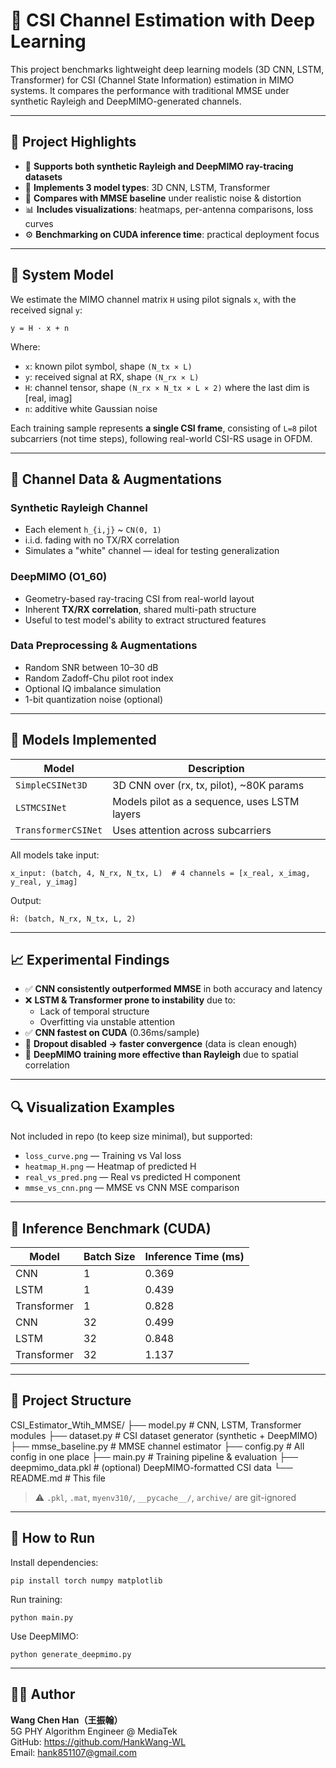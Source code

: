 # 📡 CSI Channel Estimation with Deep Learning

This project benchmarks lightweight deep learning models (3D CNN, LSTM, Transformer) for CSI (Channel State Information) estimation in MIMO systems. It compares the performance with traditional MMSE under synthetic Rayleigh and DeepMIMO-generated channels.

---

## 🧠 Project Highlights

- 📶 **Supports both synthetic Rayleigh and DeepMIMO ray-tracing datasets**
- 🧩 **Implements 3 model types**: 3D CNN, LSTM, Transformer
- 🧪 **Compares with MMSE baseline** under realistic noise & distortion
- 📊 **Includes visualizations**: heatmaps, per-antenna comparisons, loss curves
- ⚙️ **Benchmarking on CUDA inference time**: practical deployment focus

---

## 📐 System Model

We estimate the MIMO channel matrix `H` using pilot signals `x`, with the received signal `y`:

    y = H · x + n

Where:

- `x`: known pilot symbol, shape `(N_tx × L)`
- `y`: received signal at RX, shape `(N_rx × L)`
- `H`: channel tensor, shape `(N_rx × N_tx × L × 2)` where the last dim is [real, imag]
- `n`: additive white Gaussian noise

Each training sample represents **a single CSI frame**, consisting of `L=8` pilot subcarriers (not time steps), following real-world CSI-RS usage in OFDM.

---

## 🧪 Channel Data & Augmentations

### Synthetic Rayleigh Channel

- Each element `h_{i,j}` ~ `CN(0, 1)`
- i.i.d. fading with no TX/RX correlation
- Simulates a "white" channel — ideal for testing generalization

### DeepMIMO (O1_60)

- Geometry-based ray-tracing CSI from real-world layout
- Inherent **TX/RX correlation**, shared multi-path structure
- Useful to test model's ability to extract structured features

### Data Preprocessing & Augmentations

- Random SNR between 10–30 dB
- Random Zadoff-Chu pilot root index
- Optional IQ imbalance simulation
- 1-bit quantization noise (optional)

---

## 🧠 Models Implemented

| Model              | Description                                             |
|-------------------|---------------------------------------------------------|
| `SimpleCSINet3D`   | 3D CNN over (rx, tx, pilot), ~80K params                |
| `LSTMCSINet`       | Models pilot as a sequence, uses LSTM layers           |
| `TransformerCSINet`| Uses attention across subcarriers                      |

All models take input:

    x_input: (batch, 4, N_rx, N_tx, L)  # 4 channels = [x_real, x_imag, y_real, y_imag]

Output:

    Ĥ: (batch, N_rx, N_tx, L, 2)

---

## 📈 Experimental Findings

- ✅ **CNN consistently outperformed MMSE** in both accuracy and latency
- ❌ **LSTM & Transformer prone to instability** due to:
  - Lack of temporal structure
  - Overfitting via unstable attention
- ✅ **CNN fastest on CUDA** (0.36ms/sample)
- 🧊 **Dropout disabled → faster convergence** (data is clean enough)
- 📡 **DeepMIMO training more effective than Rayleigh** due to spatial correlation

---

## 🔍 Visualization Examples

Not included in repo (to keep size minimal), but supported:

- `loss_curve.png` — Training vs Val loss
- `heatmap_H.png` — Heatmap of predicted H
- `real_vs_pred.png` — Real vs predicted H component
- `mmse_vs_cnn.png` — MMSE vs CNN MSE comparison

---

## 🔬 Inference Benchmark (CUDA)

| Model       | Batch Size | Inference Time (ms) |
|-------------|------------|---------------------|
| CNN         | 1          | 0.369               |
| LSTM        | 1          | 0.439               |
| Transformer | 1          | 0.828               |
| CNN         | 32         | 0.499               |
| LSTM        | 32         | 0.848               |
| Transformer | 32         | 1.137               |

---

## 📁 Project Structure

CSI_Estimator_Wtih_MMSE/
├── model.py # CNN, LSTM, Transformer modules
├── dataset.py # CSI dataset generator (synthetic + DeepMIMO)
├── mmse_baseline.py # MMSE channel estimator
├── config.py # All config in one place
├── main.py # Training pipeline & evaluation
├── deepmimo_data.pkl # (optional) DeepMIMO-formatted CSI data
└── README.md # This file


> ⚠️ `.pkl`, `.mat`, `myenv310/`, `__pycache__/`, `archive/` are git-ignored

---

## 🚀 How to Run

Install dependencies:

    pip install torch numpy matplotlib

Run training:

    python main.py

Use DeepMIMO:

    python generate_deepmimo.py

---

## 👨‍💻 Author

**Wang Chen Han（王振翰）**  
5G PHY Algorithm Engineer @ MediaTek  
GitHub: https://github.com/HankWang-WL  
Email: hank851107@gmail.com
